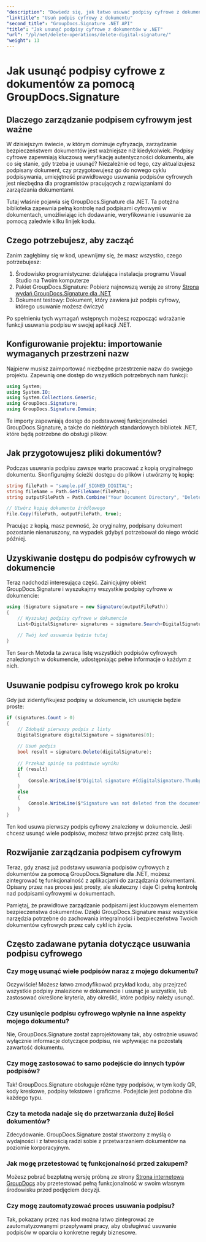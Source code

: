 ```yaml
---
"description": "Dowiedz się, jak łatwo usuwać podpisy cyfrowe z dokumentów za pomocą GroupDocs.Signature dla .NET. Nasz przewodnik krok po kroku pomoże Ci bezproblemowo zadbać o bezpieczeństwo dokumentów."
"linktitle": "Usuń podpis cyfrowy z dokumentu"
"second_title": "GroupDocs.Signature .NET API"
"title": "Jak usunąć podpisy cyfrowe z dokumentów w .NET"
"url": "/pl/net/delete-operations/delete-digital-signature/"
"weight": 13
---
```


# Jak usunąć podpisy cyfrowe z dokumentów za pomocą GroupDocs.Signature

## Dlaczego zarządzanie podpisem cyfrowym jest ważne

W dzisiejszym świecie, w którym dominuje cyfryzacja, zarządzanie bezpieczeństwem dokumentów jest ważniejsze niż kiedykolwiek. Podpisy cyfrowe zapewniają kluczową weryfikację autentyczności dokumentu, ale co się stanie, gdy trzeba je usunąć? Niezależnie od tego, czy aktualizujesz podpisany dokument, czy przygotowujesz go do nowego cyklu podpisywania, umiejętność prawidłowego usuwania podpisów cyfrowych jest niezbędna dla programistów pracujących z rozwiązaniami do zarządzania dokumentami.

Tutaj właśnie pojawia się GroupDocs.Signature dla .NET. Ta potężna biblioteka zapewnia pełną kontrolę nad podpisami cyfrowymi w dokumentach, umożliwiając ich dodawanie, weryfikowanie i usuwanie za pomocą zaledwie kilku linijek kodu.

## Czego potrzebujesz, aby zacząć

Zanim zagłębimy się w kod, upewnijmy się, że masz wszystko, czego potrzebujesz:

1. Środowisko programistyczne: działająca instalacja programu Visual Studio na Twoim komputerze
2. Pakiet GroupDocs.Signature: Pobierz najnowszą wersję ze strony [Strona wydań GroupDocs.Signature dla .NET](https://releases.groupdocs.com/signature/net/)
3. Dokument testowy: Dokument, który zawiera już podpis cyfrowy, którego usuwanie możesz ćwiczyć

Po spełnieniu tych wymagań wstępnych możesz rozpocząć wdrażanie funkcji usuwania podpisu w swojej aplikacji .NET.

## Konfigurowanie projektu: importowanie wymaganych przestrzeni nazw

Najpierw musisz zaimportować niezbędne przestrzenie nazw do swojego projektu. Zapewnią one dostęp do wszystkich potrzebnych nam funkcji:

```csharp
using System;
using System.IO;
using System.Collections.Generic;
using GroupDocs.Signature;
using GroupDocs.Signature.Domain;
```

Te importy zapewniają dostęp do podstawowej funkcjonalności GroupDocs.Signature, a także do niektórych standardowych bibliotek .NET, które będą potrzebne do obsługi plików.

## Jak przygotowujesz pliki dokumentów?

Podczas usuwania podpisu zawsze warto pracować z kopią oryginalnego dokumentu. Skonfigurujmy ścieżki dostępu do plików i utwórzmy tę kopię:

```csharp
string filePath = "sample.pdf_SIGNED_DIGITAL";
string fileName = Path.GetFileName(filePath);
string outputFilePath = Path.Combine("Your Document Directory", "DeleteDigital", fileName);

// Utwórz kopię dokumentu źródłowego
File.Copy(filePath, outputFilePath, true);
```

Pracując z kopią, masz pewność, że oryginalny, podpisany dokument pozostanie nienaruszony, na wypadek gdybyś potrzebował do niego wrócić później.

## Uzyskiwanie dostępu do podpisów cyfrowych w dokumencie

Teraz nadchodzi interesująca część. Zainicjujmy obiekt GroupDocs.Signature i wyszukajmy wszystkie podpisy cyfrowe w dokumencie:

```csharp
using (Signature signature = new Signature(outputFilePath))
{
    // Wyszukaj podpisy cyfrowe w dokumencie
    List<DigitalSignature> signatures = signature.Search<DigitalSignature>(SignatureType.Digital);
    
    // Twój kod usuwania będzie tutaj
}
```

Ten `Search` Metoda ta zwraca listę wszystkich podpisów cyfrowych znalezionych w dokumencie, udostępniając pełne informacje o każdym z nich.

## Usuwanie podpisu cyfrowego krok po kroku

Gdy już zidentyfikujesz podpisy w dokumencie, ich usunięcie będzie proste:

```csharp
if (signatures.Count > 0)
{
    // Zdobądź pierwszy podpis z listy
    DigitalSignature digitalSignature = signatures[0];
    
    // Usuń podpis
    bool result = signature.Delete(digitalSignature);
    
    // Przekaż opinię na podstawie wyniku
    if (result)
    {
        Console.WriteLine($"Digital signature #{digitalSignature.Thumbprint} from {digitalSignature.SignTime.ToShortDateString()} was deleted from document ['{fileName}'].");
    }
    else
    {
        Console.WriteLine($"Signature was not deleted from the document! Signature# {digitalSignature.Thumbprint} was not found!");
    }
}
```

Ten kod usuwa pierwszy podpis cyfrowy znaleziony w dokumencie. Jeśli chcesz usunąć wiele podpisów, możesz łatwo przejść przez całą listę.

## Rozwijanie zarządzania podpisem cyfrowym

Teraz, gdy znasz już podstawy usuwania podpisów cyfrowych z dokumentów za pomocą GroupDocs.Signature dla .NET, możesz zintegrować tę funkcjonalność z aplikacjami do zarządzania dokumentami. Opisany przez nas proces jest prosty, ale skuteczny i daje Ci pełną kontrolę nad podpisami cyfrowymi w dokumentach.

Pamiętaj, że prawidłowe zarządzanie podpisami jest kluczowym elementem bezpieczeństwa dokumentów. Dzięki GroupDocs.Signature masz wszystkie narzędzia potrzebne do zachowania integralności i bezpieczeństwa Twoich dokumentów cyfrowych przez cały cykl ich życia.

## Często zadawane pytania dotyczące usuwania podpisu cyfrowego

### Czy mogę usunąć wiele podpisów naraz z mojego dokumentu?
Oczywiście! Możesz łatwo zmodyfikować przykład kodu, aby przejrzeć wszystkie podpisy znalezione w dokumencie i usunąć je wszystkie, lub zastosować określone kryteria, aby określić, które podpisy należy usunąć.

### Czy usunięcie podpisu cyfrowego wpłynie na inne aspekty mojego dokumentu?
Nie, GroupDocs.Signature został zaprojektowany tak, aby ostrożnie usuwać wyłącznie informacje dotyczące podpisu, nie wpływając na pozostałą zawartość dokumentu.

### Czy mogę zastosować to samo podejście do innych typów podpisów?
Tak! GroupDocs.Signature obsługuje różne typy podpisów, w tym kody QR, kody kreskowe, podpisy tekstowe i graficzne. Podejście jest podobne dla każdego typu.

### Czy ta metoda nadaje się do przetwarzania dużej ilości dokumentów?
Zdecydowanie. GroupDocs.Signature został stworzony z myślą o wydajności i z łatwością radzi sobie z przetwarzaniem dokumentów na poziomie korporacyjnym.

### Jak mogę przetestować tę funkcjonalność przed zakupem?
Możesz pobrać bezpłatną wersję próbną ze strony [Strona internetowa GroupDocs](https://releases.groupdocs.com/) aby przetestować pełną funkcjonalność w swoim własnym środowisku przed podjęciem decyzji.

### Czy mogę zautomatyzować proces usuwania podpisu?
Tak, pokazany przez nas kod można łatwo zintegrować ze zautomatyzowanymi przepływami pracy, aby obsługiwać usuwanie podpisów w oparciu o konkretne reguły biznesowe.